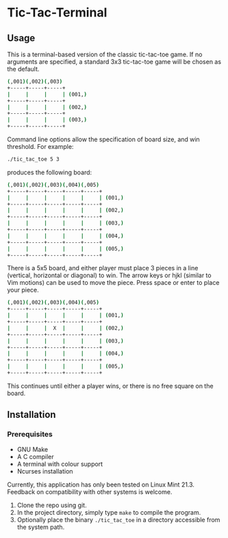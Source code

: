 # Tic-Tac-Terminal

## Usage

This is a terminal-based version of the classic tic-tac-toe game.
If no arguments are specified, a standard 3x3 tic-tac-toe game will be chosen as the default.
```bash
(,001)(,002)(,003)
+-----+-----+-----+
|     |     |     | (001,)
+-----+-----+-----+
|     |     |     | (002,)
+-----+-----+-----+
|     |     |     | (003,)
+-----+-----+-----+
```

Command line options allow the specification of board size, and win threshold.
For example:

```bash
./tic_tac_toe 5 3
```

produces the following board:

```bash
(,001)(,002)(,003)(,004)(,005)
+-----+-----+-----+-----+-----+
|     |     |     |     |     | (001,)
+-----+-----+-----+-----+-----+
|     |     |     |     |     | (002,)
+-----+-----+-----+-----+-----+
|     |     |     |     |     | (003,)
+-----+-----+-----+-----+-----+
|     |     |     |     |     | (004,)
+-----+-----+-----+-----+-----+
|     |     |     |     |     | (005,)
+-----+-----+-----+-----+-----+
```
There is a 5x5 board, and either player must place 3 pieces in a line (vertical, horizontal or diagonal) to win.
The arrow keys or hjkl (similar to Vim motions) can be used to move the piece. Press space or enter to place your piece.

```bash
(,001)(,002)(,003)(,004)(,005)
+-----+-----+-----+-----+-----+
|     |     |     |     |     | (001,)
+-----+-----+-----+-----+-----+
|     |     |  X  |     |     | (002,)
+-----+-----+-----+-----+-----+
|     |     |     |     |     | (003,)
+-----+-----+-----+-----+-----+
|     |     |     |     |     | (004,)
+-----+-----+-----+-----+-----+
|     |     |     |     |     | (005,)
+-----+-----+-----+-----+-----+
```

This continues until either a player wins, or there is no free square on the board.

## Installation

### Prerequisites

* GNU Make
* A C compiler
* A terminal with colour support
* Ncurses installation

Currently, this application has only been tested on Linux Mint 21.3.
Feedback on compatibility with other systems is welcome.

1. Clone the repo using git.
2. In the project directory, simply type `make` to compile the program.
3. Optionally place the binary `./tic_tac_toe` in a directory accessible from the system path.
